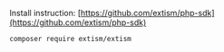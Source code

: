 Install instruction: [https://github.com/extism/php-sdk](https://github.com/extism/php-sdk)

```shell
composer require extism/extism
```
